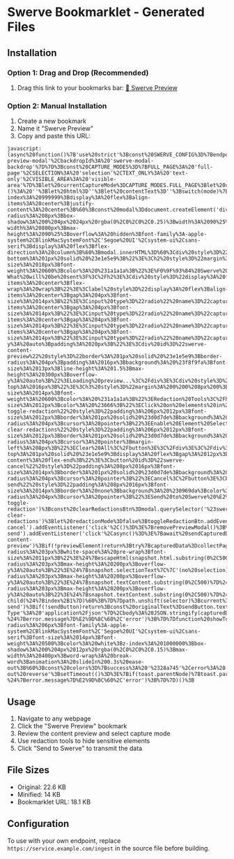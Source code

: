 # Swerve Bookmarklet - Generated Files

## Installation

### Option 1: Drag and Drop (Recommended)
1. Drag this link to your bookmarks bar: [📄 Swerve Preview](javascript:(async%20function()%7B'use%20strict'%3Bconst%20SWERVE_CONFIG%3D%7Bendpoint%3A%20'https%3A%2F%2Fservice.example.com%2Fingest'%2Cversion%3A%20'0.2.0'%2Cui%3A%7BmodalId%3A%20'swerve-preview-modal'%2CbackdropId%3A%20'swerve-modal-backdrop'%7D%7D%3Bconst%20CAPTURE_MODES%3D%7BFULL_PAGE%3A%20'full-page'%2CSELECTION%3A%20'selection'%2CTEXT_ONLY%3A%20'text-only'%2CVISIBLE_AREA%3A%20'visible-area'%7D%3Blet%20currentCaptureMode%3DCAPTURE_MODES.FULL_PAGE%3Blet%20capturedData%3Dnull%3Blet%20hiddenElements%3Dnew%20Set()%3Bfunction%20collectPageData(mode%3DCAPTURE_MODES.FULL_PAGE)%7Bconst%20d%3Ddocument%3Bconst%20s%3Dwindow.getSelection%26%26window.getSelection()%3Bconst%20selectionText%3Ds%20%3F%20String(s)%3A%20''%3Bconst%20selectionHtml%3Ds%26%26s.rangeCount%20%3F(()%3D%3E%7Bconst%20r%3Ds.getRangeAt(0)%3Bconst%20f%3Dr.cloneContents()%3Bconst%20e%3Dd.createElement('div')%3Be.appendChild(f)%3Breturn%20e.innerHTML%3B%7D)()%3A%20''%3Blet%20html%3D''%3Blet%20contentText%3D''%3Bswitch(mode)%7Bcase%20CAPTURE_MODES.FULL_PAGE%3A%20html%3Dd.documentElement.outerHTML%3BcontentText%3Dd.body%20%3F%20d.body.innerText%20%3A%20d.documentElement.innerText%3Bbreak%3Bcase%20CAPTURE_MODES.SELECTION%3A%20html%3DselectionHtml%3BcontentText%3DselectionText%3Bbreak%3Bcase%20CAPTURE_MODES.TEXT_ONLY%3A%20html%3D''%3BcontentText%3DextractTextContent()%3Bbreak%3Bcase%20CAPTURE_MODES.VISIBLE_AREA%3A%20html%3DgetVisibleAreaHTML()%3BcontentText%3DgetVisibleAreaText()%3Bbreak%3B%7Dreturn%7Bversion%3A%20'0'%2Cpage%3A%7Burl%3A%20location.href%2Ctitle%3A%20d.title%7C%7Cnull%2Creferrer%3A%20d.referrer%7C%7Cdocument.referrer%7C%7Cnull%2CuserAgent%3A%20navigator.userAgent%2Cviewport%3A%7Bwidth%3A%20window.innerWidth%2Cheight%3A%20window.innerHeight%7D%2Cscroll%3A%7Bx%3A%20window.scrollX%2Cy%3A%20window.scrollY%7D%7D%2Csnapshot%3A%7Bhtml%3A%20html%2CselectionText%3A%20selectionText%2CselectionHtml%3A%20selectionHtml%2CtextContent%3A%20contentText%2CcapturedAt%3A%20new%20Date().toISOString()%2CcaptureMode%3A%20mode%2ChiddenElements%3A%20Array.from(hiddenElements)%7D%2Ctransfer%3A%7Bencoding%3A%20'plain'%2Cchunk%3A%7Bindex%3A%200%2Ccount%3A%201%7D%7D%2Cclient%3A%7BbookmarkletVersion%3A%20SWERVE_CONFIG.version%2Clanguage%3A%20navigator.language%7D%7D%3B%7Dfunction%20extractTextContent()%7Bconst%20content%3Ddocument.body%20%3F%20document.body.innerText%20%3A%20document.documentElement.innerText%3Breturn%20content.replace(%2F%5Cs%2B%2Fg%2C'%20').trim()%3B%7Dfunction%20getVisibleAreaHTML()%7Bconst%20viewport%3D%7Btop%3A%20window.scrollY%2Cleft%3A%20window.scrollX%2Cbottom%3A%20window.scrollY%2Bwindow.innerHeight%2Cright%3A%20window.scrollX%2Bwindow.innerWidth%7D%3Bconst%20elements%3D%5B%5D%3Bconst%20walker%3Ddocument.createTreeWalker(document.body%7C%7Cdocument.documentElement%2CNodeFilter.SHOW_ELEMENT%2C%7BacceptNode%3A%20function(node)%7Bconst%20rect%3Dnode.getBoundingClientRect()%3Bconst%20absRect%3D%7Btop%3A%20rect.top%2Bwindow.scrollY%2Cleft%3A%20rect.left%2Bwindow.scrollX%2Cbottom%3A%20rect.bottom%2Bwindow.scrollY%2Cright%3A%20rect.right%2Bwindow.scrollX%7D%3Bif(absRect.bottom%3E%3Dviewport.top%26%26absRect.top%3C%3Dviewport.bottom%26%26absRect.right%3E%3Dviewport.left%26%26absRect.left%3C%3Dviewport.right)%7Breturn%20NodeFilter.FILTER_ACCEPT%3B%7Dreturn%20NodeFilter.FILTER_REJECT%3B%7D%7D)%3Blet%20node%3Bwhile(node%3Dwalker.nextNode())%7Belements.push(node)%3B%7Dconst%20container%3Ddocument.createElement('div')%3Belements.forEach(el%3D%3E%7Bconst%20clone%3Del.cloneNode(true)%3Bcontainer.appendChild(clone)%3B%7D)%3Breturn%20container.innerHTML%3B%7Dfunction%20getVisibleAreaText()%7Bconst%20visibleHTML%3DgetVisibleAreaHTML()%3Bconst%20temp%3Ddocument.createElement('div')%3Btemp.innerHTML%3DvisibleHTML%3Breturn%20temp.innerText%7C%7Ctemp.textContent%7C%7C''%3B%7Dfunction%20createPreviewModal()%7BremovePreviewModal()%3Bconst%20backdrop%3Ddocument.createElement('div')%3Bbackdrop.id%3DSWERVE_CONFIG.ui.backdropId%3Bbackdrop.style.cssText%3D%60%20position%3A%20fixed%3Btop%3A%200%3Bleft%3A%200%3Bwidth%3A%20100%25%3Bheight%3A%20100%25%3Bbackground%3A%20rgba(0%2C0%2C0%2C0.5)%3Bz-index%3A%20999999%3Bdisplay%3A%20flex%3Balign-items%3A%20center%3Bjustify-content%3A%20center%3B%60%3Bconst%20modal%3Ddocument.createElement('div')%3Bmodal.id%3DSWERVE_CONFIG.ui.modalId%3Bmodal.style.cssText%3D%60%20background%3A%20white%3Bborder-radius%3A%208px%3Bbox-shadow%3A%200%204px%2024px%20rgba(0%2C0%2C0%2C0.25)%3Bwidth%3A%2090%25%3Bmax-width%3A%20800px%3Bmax-height%3A%2090%25%3Boverflow%3A%20hidden%3Bfont-family%3A-apple-system%2CBlinkMacSystemFont%2C'Segoe%20UI'%2Csystem-ui%2Csans-serif%3Bdisplay%3A%20flex%3Bflex-direction%3A%20column%3B%60%3Bmodal.innerHTML%3D%60%3Cdiv%20style%3D%22padding%3A%2020px%3Bborder-bottom%3A%201px%20solid%20%23e1e5e9%3B%22%3E%3Ch2%20style%3D%22margin%3A%200%200%2016px%200%3Bfont-size%3A%2018px%3Bfont-weight%3A%20600%3Bcolor%3A%20%231a1a1a%3B%22%3E%F0%9F%93%84%20Swerve%20Preview-What%20will%20be%20sent%3F%3C%2Fh2%3E%3Cdiv%20style%3D%22display%3A%20flex%3Bgap%3A%2012px%3Balign-items%3A%20center%3Bflex-wrap%3A%20wrap%3B%22%3E%3Clabel%20style%3D%22display%3A%20flex%3Balign-items%3A%20center%3Bgap%3A%204px%3Bfont-size%3A%2014px%3B%22%3E%3Cinput%20type%3D%22radio%22%20name%3D%22captureMode%22%20value%3D%22%24%7BCAPTURE_MODES.FULL_PAGE%7D%22%20%24%7BcurrentCaptureMode%3D%3D%3DCAPTURE_MODES.FULL_PAGE%20%3F%20'checked'%20%3A%20''%7D%3EFull%20Page%3C%2Flabel%3E%3Clabel%20style%3D%22display%3A%20flex%3Balign-items%3A%20center%3Bgap%3A%204px%3Bfont-size%3A%2014px%3B%22%3E%3Cinput%20type%3D%22radio%22%20name%3D%22captureMode%22%20value%3D%22%24%7BCAPTURE_MODES.SELECTION%7D%22%20%24%7BcurrentCaptureMode%3D%3D%3DCAPTURE_MODES.SELECTION%20%3F%20'checked'%20%3A%20''%7D%3ESelection%20Only%3C%2Flabel%3E%3Clabel%20style%3D%22display%3A%20flex%3Balign-items%3A%20center%3Bgap%3A%204px%3Bfont-size%3A%2014px%3B%22%3E%3Cinput%20type%3D%22radio%22%20name%3D%22captureMode%22%20value%3D%22%24%7BCAPTURE_MODES.TEXT_ONLY%7D%22%20%24%7BcurrentCaptureMode%3D%3D%3DCAPTURE_MODES.TEXT_ONLY%20%3F%20'checked'%20%3A%20''%7D%3EText%20Only%3C%2Flabel%3E%3Clabel%20style%3D%22display%3A%20flex%3Balign-items%3A%20center%3Bgap%3A%204px%3Bfont-size%3A%2014px%3B%22%3E%3Cinput%20type%3D%22radio%22%20name%3D%22captureMode%22%20value%3D%22%24%7BCAPTURE_MODES.VISIBLE_AREA%7D%22%20%24%7BcurrentCaptureMode%3D%3D%3DCAPTURE_MODES.VISIBLE_AREA%20%3F%20'checked'%20%3A%20''%7D%3EVisible%20Area%3C%2Flabel%3E%3C%2Fdiv%3E%3C%2Fdiv%3E%3Cdiv%20style%3D%22flex%3A%201%3Boverflow-y%3A%20auto%3Bpadding%3A%2020px%3B%22%3E%3Cdiv%20id%3D%22swerve-content-preview%22%20style%3D%22border%3A%201px%20solid%20%23e1e5e9%3Bborder-radius%3A%204px%3Bpadding%3A%2016px%3Bbackground%3A%20%23f8f9fa%3Bfont-size%3A%2013px%3Bline-height%3A%201.5%3Bmax-height%3A%20300px%3Boverflow-y%3A%20auto%3B%22%3ELoading%20preview...%3C%2Fdiv%3E%3Cdiv%20style%3D%22margin-top%3A%2016px%3B%22%3E%3Ch3%20style%3D%22margin%3A%200%200%208px%200%3Bfont-size%3A%2014px%3Bfont-weight%3A%20600%3Bcolor%3A%20%231a1a1a%3B%22%3ERedaction%20Tools%3C%2Fh3%3E%3Cp%20style%3D%22margin%3A%200%200%2012px%200%3Bfont-size%3A%2012px%3Bcolor%3A%20%23666%3B%22%3EClick%20on%20elements%20in%20the%20page%20to%20hide%20them%20from%20capture(experimental)%3C%2Fp%3E%3Cbutton%20id%3D%22swerve-toggle-redaction%22%20style%3D%22padding%3A%206px%2012px%3Bfont-size%3A%2012px%3Bborder%3A%201px%20solid%20%23d0d7de%3Bbackground%3A%20white%3Bborder-radius%3A%204px%3Bcursor%3A%20pointer%3B%22%3EEnable%20Element%20Selection%3C%2Fbutton%3E%3Cbutton%20id%3D%22swerve-clear-redactions%22%20style%3D%22padding%3A%206px%2012px%3Bfont-size%3A%2012px%3Bborder%3A%201px%20solid%20%23d0d7de%3Bbackground%3A%20white%3Bborder-radius%3A%204px%3Bcursor%3A%20pointer%3Bmargin-left%3A%208px%3B%22%3EClear%20All%3C%2Fbutton%3E%3C%2Fdiv%3E%3C%2Fdiv%3E%3Cdiv%20style%3D%22padding%3A%2020px%3Bborder-top%3A%201px%20solid%20%23e1e5e9%3Bdisplay%3A%20flex%3Bgap%3A%2012px%3Bjustify-content%3A%20flex-end%3B%22%3E%3Cbutton%20id%3D%22swerve-cancel%22%20style%3D%22padding%3A%208px%2016px%3Bfont-size%3A%2014px%3Bborder%3A%201px%20solid%20%23d0d7de%3Bbackground%3A%20white%3Bborder-radius%3A%204px%3Bcursor%3A%20pointer%3B%22%3ECancel%3C%2Fbutton%3E%3Cbutton%20id%3D%22swerve-send%22%20style%3D%22padding%3A%208px%2016px%3Bfont-size%3A%2014px%3Bborder%3A%20none%3Bbackground%3A%20%230969da%3Bcolor%3A%20white%3Bborder-radius%3A%204px%3Bcursor%3A%20pointer%3B%22%3ESend%20to%20Swerve%20%E2%9C%A8%3C%2Fbutton%3E%3C%2Fdiv%3E%60%3Bbackdrop.appendChild(modal)%3Bdocument.body.appendChild(backdrop)%3BsetupModalEventListeners(modal%2Cbackdrop)%3BupdatePreview()%3Breturn%20modal%3B%7Dfunction%20setupModalEventListeners(modal%2Cbackdrop)%7Bconst%20radios%3Dmodal.querySelectorAll('input%5Bname%3D%22captureMode%22%5D')%3Bradios.forEach(radio%3D%3E%7Bradio.addEventListener('change'%2C(e)%3D%3E%7BcurrentCaptureMode%3De.target.value%3BupdatePreview()%3B%7D)%3B%7D)%3Bconst%20toggleRedactionBtn%3Dmodal.querySelector('%23swerve-toggle-redaction')%3Bconst%20clearRedactionsBtn%3Dmodal.querySelector('%23swerve-clear-redactions')%3Blet%20redactionMode%3Dfalse%3BtoggleRedactionBtn.addEventListener('click'%2C()%3D%3E%7BredactionMode%3D!redactionMode%3BtoggleRedactionBtn.textContent%3DredactionMode%20%3F%20'Disable%20Element%20Selection'%20%3A%20'Enable%20Element%20Selection'%3BtoggleRedactionBtn.style.background%3DredactionMode%20%3F%20'%23fff3cd'%20%3A%20'white'%3Bif(redactionMode)%7BenableRedactionMode()%3B%7Delse%7BdisableRedactionMode()%3B%7D%7D)%3BclearRedactionsBtn.addEventListener('click'%2C()%3D%3E%7BhiddenElements.clear()%3BupdateRedactionStyles()%3BupdatePreview()%3B%7D)%3Bmodal.querySelector('%23swerve-cancel').addEventListener('click'%2C()%3D%3E%7BremovePreviewModal()%3B%7D)%3Bmodal.querySelector('%23swerve-send').addEventListener('click'%2Casync()%3D%3E%7Bawait%20sendCapturedData()%3B%7D)%3Bbackdrop.addEventListener('click'%2C(e)%3D%3E%7Bif(e.target%3D%3D%3Dbackdrop)%7BremovePreviewModal()%3B%7D%7D)%3Bdocument.addEventListener('keydown'%2Cfunction%20escapeHandler(e)%7Bif(e.key%3D%3D%3D'Escape')%7BremovePreviewModal()%3Bdocument.removeEventListener('keydown'%2CescapeHandler)%3B%7D%7D)%3B%7Dfunction%20updatePreview()%7Bconst%20previewElement%3Ddocument.getElementById('swerve-content-preview')%3Bif(!previewElement)return%3Btry%7BcapturedData%3DcollectPageData(currentCaptureMode)%3Blet%20previewContent%3D''%3Bconst%20snapshot%3DcapturedData.snapshot%3Bswitch(currentCaptureMode)%7Bcase%20CAPTURE_MODES.FULL_PAGE%3A%20previewContent%3D%60%3Cstrong%3EPage%20Title%3A%3C%2Fstrong%3E%24%7BcapturedData.page.title%7C%7C'(no%20title)'%7D%3Cbr%3E%3Cstrong%3EURL%3A%3C%2Fstrong%3E%24%7BcapturedData.page.url%7D%3Cbr%3E%3Cstrong%3EContent%20Size%3A%3C%2Fstrong%3E%24%7B(snapshot.html.length%2F1024).toFixed(1)%7DKB%3Cbr%3E%3Cstrong%3EText%20Length%3A%3C%2Fstrong%3E%24%7Bsnapshot.textContent.length%7Dcharacters%3Cbr%3E%3Cbr%3E%3Cstrong%3EHTML%20Preview(first%20500%20chars)%3A%3C%2Fstrong%3E%3Cbr%3E%3Ccode%20style%3D%22display%3A%20block%3Bbackground%3A%20white%3Bpadding%3A%208px%3Bborder-radius%3A%203px%3Bwhite-space%3A%20pre-wrap%3Bfont-size%3A%2011px%3B%22%3E%24%7BescapeHtml(snapshot.html.substring(0%2C500))%7D%24%7Bsnapshot.html.length%3E500%20%3F%20'...'%20%3A%20''%7D%3C%2Fcode%3E%60%3Bbreak%3Bcase%20CAPTURE_MODES.SELECTION%3A%20previewContent%3D%60%3Cstrong%3ESelected%20Text%3A%3C%2Fstrong%3E%24%7Bsnapshot.selectionText.length%7Dcharacters%3Cbr%3E%3Cstrong%3ESelected%20HTML%3A%3C%2Fstrong%3E%24%7B(snapshot.selectionHtml.length%2F1024).toFixed(1)%7DKB%3Cbr%3E%3Cbr%3E%3Cstrong%3EText%20Preview%3A%3C%2Fstrong%3E%3Cbr%3E%3Cdiv%20style%3D%22background%3A%20white%3Bpadding%3A%208px%3Bborder-radius%3A%203px%3Bmax-height%3A%20200px%3Boverflow-y%3A%20auto%3B%22%3E%24%7Bsnapshot.selectionText%7C%7C'(no%20selection)'%7D%3C%2Fdiv%3E%60%3Bbreak%3Bcase%20CAPTURE_MODES.TEXT_ONLY%3A%20previewContent%3D%60%3Cstrong%3EExtracted%20Text%3A%3C%2Fstrong%3E%24%7Bsnapshot.textContent.length%7Dcharacters%3Cbr%3E%3Cbr%3E%3Cstrong%3EText%20Preview(first%20500%20chars)%3A%3C%2Fstrong%3E%3Cbr%3E%3Cdiv%20style%3D%22background%3A%20white%3Bpadding%3A%208px%3Bborder-radius%3A%203px%3Bmax-height%3A%20200px%3Boverflow-y%3A%20auto%3B%22%3E%24%7Bsnapshot.textContent.substring(0%2C500)%7D%24%7Bsnapshot.textContent.length%3E500%20%3F%20'...'%20%3A%20''%7D%3C%2Fdiv%3E%60%3Bbreak%3Bcase%20CAPTURE_MODES.VISIBLE_AREA%3A%20previewContent%3D%60%3Cstrong%3EVisible%20Area%20Content%3A%3C%2Fstrong%3E%24%7B(snapshot.html.length%2F1024).toFixed(1)%7DKB%3Cbr%3E%3Cstrong%3EText%20Length%3A%3C%2Fstrong%3E%24%7Bsnapshot.textContent.length%7Dcharacters%3Cbr%3E%3Cbr%3E%3Cstrong%3EContent%20Preview(first%20500%20chars)%3A%3C%2Fstrong%3E%3Cbr%3E%3Cdiv%20style%3D%22background%3A%20white%3Bpadding%3A%208px%3Bborder-radius%3A%203px%3Bmax-height%3A%20200px%3Boverflow-y%3A%20auto%3B%22%3E%24%7Bsnapshot.textContent.substring(0%2C500)%7D%24%7Bsnapshot.textContent.length%3E500%20%3F%20'...'%20%3A%20''%7D%3C%2Fdiv%3E%60%3Bbreak%3B%7Dif(hiddenElements.size%3E0)%7BpreviewContent%2B%3D%60%3Cbr%3E%3Cstrong%3EHidden%20Elements%3A%3C%2Fstrong%3E%24%7BhiddenElements.size%7Delements%20will%20be%20excluded%60%3B%7DpreviewElement.innerHTML%3DpreviewContent%3B%7Dcatch(error)%7BpreviewElement.innerHTML%3D%60%3Cspan%20style%3D%22color%3A%20red%3B%22%3EError%20generating%20preview%3A%20%24%7Berror.message%7D%3C%2Fspan%3E%60%3B%7D%7Dfunction%20removePreviewModal()%7Bconst%20backdrop%3Ddocument.getElementById(SWERVE_CONFIG.ui.backdropId)%3Bif(backdrop)%7Bbackdrop.remove()%3B%7DdisableRedactionMode()%3BhiddenElements.clear()%3BupdateRedactionStyles()%3B%7Dlet%20redactionClickHandler%3Dnull%3Bfunction%20enableRedactionMode()%7BdisableRedactionMode()%3BredactionClickHandler%3Dfunction(e)%7Be.preventDefault()%3Be.stopPropagation()%3Bconst%20element%3De.target%3Bconst%20selector%3DgenerateSelector(element)%3Bif(hiddenElements.has(selector))%7BhiddenElements.delete(selector)%3Belement.style.outline%3D''%3Belement.style.opacity%3D''%3B%7Delse%7BhiddenElements.add(selector)%3Belement.style.outline%3D'2px%20solid%20red'%3Belement.style.opacity%3D'0.5'%3B%7DupdatePreview()%3B%7D%3Bdocument.addEventListener('click'%2CredactionClickHandler%2Ctrue)%3Bdocument.body.style.cursor%3D'crosshair'%3B%7Dfunction%20disableRedactionMode()%7Bif(redactionClickHandler)%7Bdocument.removeEventListener('click'%2CredactionClickHandler%2Ctrue)%3BredactionClickHandler%3Dnull%3B%7Ddocument.body.style.cursor%3D''%3B%7Dfunction%20generateSelector(element)%7Bif(element.id)%7Breturn%20'%23'%2Belement.id%3B%7Dif(element.className)%7Bconst%20classes%3Delement.className.trim().split(%2F%5Cs%2B%2F)%3Bif(classes.length%3E0%26%26classes%5B0%5D)%7Breturn%20element.tagName.toLowerCase()%2B'.'%2Bclasses%5B0%5D%3B%7D%7Dlet%20path%3D%5B%5D%3Blet%20current%3Delement%3Bwhile(current%26%26current!%3D%3Ddocument.body)%7Blet%20selector%3Dcurrent.tagName.toLowerCase()%3Bif(current.parentNode)%7Bconst%20siblings%3DArray.from(current.parentNode.children)%3Bconst%20index%3Dsiblings.indexOf(current)%3Bif(siblings.length%3E1)%7Bselector%2B%3D%60%3Anth-child(%24%7Bindex%2B1%7D)%60%3B%7D%7Dpath.unshift(selector)%3Bcurrent%3Dcurrent.parentNode%3B%7Dreturn%20path.join('%3E')%3B%7Dfunction%20updateRedactionStyles()%7Bdocument.querySelectorAll('%5Bstyle*%3D%22outline%3A%202px%20solid%20red%22%5D').forEach(el%3D%3E%7Bel.style.outline%3D''%3Bel.style.opacity%3D''%3B%7D)%3BhiddenElements.forEach(selector%3D%3E%7Btry%7Bconst%20element%3Ddocument.querySelector(selector)%3Bif(element)%7Belement.style.outline%3D'2px%20solid%20red'%3Belement.style.opacity%3D'0.5'%3B%7D%7Dcatch(e)%7BhiddenElements.delete(selector)%3B%7D%7D)%3B%7Dasync%20function%20sendCapturedData()%7Bconst%20sendButton%3Ddocument.getElementById('swerve-send')%3Bif(!sendButton)return%3Bconst%20originalText%3DsendButton.textContent%3BsendButton.textContent%3D'Sending...'%3BsendButton.disabled%3Dtrue%3Btry%7Bconst%20response%3Dawait%20fetch(SWERVE_CONFIG.endpoint%2C%7Bmethod%3A%20'POST'%2Cmode%3A%20'cors'%2Ckeepalive%3A%20true%2Cheaders%3A%7B'Content-Type'%3A%20'application%2Fjson'%7D%2Cbody%3A%20JSON.stringify(capturedData)%7D)%3Bif(!response.ok)%7Bthrow%20new%20Error(%60Upload%20failed%3A%20%24%7Bresponse.status%7D%24%7Bresponse.statusText%7D%60)%3B%7Dconst%20result%3Dawait%20response.json()%3BremovePreviewModal()%3BshowToast('Swerve%3A%20Content%20sent%20successfully%20%E2%9C%85'%2C'success')%3Bif(result.trackUrl)%7BsetTimeout(()%3D%3E%7BshowToast(%60Track%20your%20submission%3A%20%24%7Bresult.trackUrl%7D%60%2C'info'%2C5000)%3B%7D%2C1000)%3B%7D%7Dcatch(error)%7Bconsole.error('Swerve%20upload%20error%3A'%2Cerror)%3BsendButton.textContent%3DoriginalText%3BsendButton.disabled%3Dfalse%3BshowToast(%60Swerve%3A%20Failed%20to%20send-%24%7Berror.message%7D%E2%9D%8C%60%2C'error')%3B%7D%7Dfunction%20showToast(message%2Ctype%3D'info'%2Cduration%3D3000)%7Bconst%20toast%3Ddocument.createElement('div')%3Btoast.style.cssText%3D%60%20position%3A%20fixed%3Btop%3A%2020px%3Bright%3A%2020px%3Bpadding%3A%2012px%2016px%3Bborder-radius%3A%206px%3Bfont-family%3A-apple-system%2CBlinkMacSystemFont%2C'Segoe%20UI'%2Csystem-ui%2Csans-serif%3Bfont-size%3A%2014px%3Bfont-weight%3A%20500%3Bcolor%3A%20white%3Bz-index%3A%201000000%3Bbox-shadow%3A%200%204px%2012px%20rgba(0%2C0%2C0%2C0.15)%3Bmax-width%3A%20400px%3Bword-wrap%3A%20break-word%3Banimation%3A%20slideIn%200.3s%20ease-out%3B%60%3Bconst%20colors%3D%7Bsuccess%3A%20'%2328a745'%2Cerror%3A%20'%23dc3545'%2Cinfo%3A%20'%230969da'%7D%3Btoast.style.background%3Dcolors%5Btype%5D%7C%7Ccolors.info%3Btoast.textContent%3Dmessage%3Bconst%20style%3Ddocument.createElement('style')%3Bstyle.textContent%3D%60%20%40keyframes%20slideIn%7Bfrom%7Btransform%3A%20translateX(100%25)%3Bopacity%3A%200%3B%7Dto%7Btransform%3A%20translateX(0)%3Bopacity%3A%201%3B%7D%7D%60%3Bdocument.head.appendChild(style)%3Bdocument.body.appendChild(toast)%3BsetTimeout(()%3D%3E%7Btoast.style.animation%3D'slideIn%200.3s%20ease-out%20reverse'%3BsetTimeout(()%3D%3E%7Bif(toast.parentNode)%7Btoast.parentNode.removeChild(toast)%3B%7Dif(style.parentNode)%7Bstyle.parentNode.removeChild(style)%3B%7D%7D%2C300)%3B%7D%2Cduration)%3B%7Dfunction%20escapeHtml(text)%7Bconst%20div%3Ddocument.createElement('div')%3Bdiv.textContent%3Dtext%3Breturn%20div.innerHTML%3B%7Dtry%7Bif(document.getElementById(SWERVE_CONFIG.ui.modalId))%7BshowToast('Swerve%20preview%20is%20already%20open!'%2C'info')%3Breturn%3B%7DcreatePreviewModal()%3B%7Dcatch(error)%7Bconsole.error('Swerve%20error%3A'%2Cerror)%3BshowToast(%60Swerve%3A%20Error-%24%7Berror.message%7D%E2%9D%8C%60%2C'error')%3B%7D%7D)()%3B)

### Option 2: Manual Installation
1. Create a new bookmark
2. Name it "Swerve Preview" 
3. Copy and paste this URL:
```
javascript:(async%20function()%7B'use%20strict'%3Bconst%20SWERVE_CONFIG%3D%7Bendpoint%3A%20'https%3A%2F%2Fservice.example.com%2Fingest'%2Cversion%3A%20'0.2.0'%2Cui%3A%7BmodalId%3A%20'swerve-preview-modal'%2CbackdropId%3A%20'swerve-modal-backdrop'%7D%7D%3Bconst%20CAPTURE_MODES%3D%7BFULL_PAGE%3A%20'full-page'%2CSELECTION%3A%20'selection'%2CTEXT_ONLY%3A%20'text-only'%2CVISIBLE_AREA%3A%20'visible-area'%7D%3Blet%20currentCaptureMode%3DCAPTURE_MODES.FULL_PAGE%3Blet%20capturedData%3Dnull%3Blet%20hiddenElements%3Dnew%20Set()%3Bfunction%20collectPageData(mode%3DCAPTURE_MODES.FULL_PAGE)%7Bconst%20d%3Ddocument%3Bconst%20s%3Dwindow.getSelection%26%26window.getSelection()%3Bconst%20selectionText%3Ds%20%3F%20String(s)%3A%20''%3Bconst%20selectionHtml%3Ds%26%26s.rangeCount%20%3F(()%3D%3E%7Bconst%20r%3Ds.getRangeAt(0)%3Bconst%20f%3Dr.cloneContents()%3Bconst%20e%3Dd.createElement('div')%3Be.appendChild(f)%3Breturn%20e.innerHTML%3B%7D)()%3A%20''%3Blet%20html%3D''%3Blet%20contentText%3D''%3Bswitch(mode)%7Bcase%20CAPTURE_MODES.FULL_PAGE%3A%20html%3Dd.documentElement.outerHTML%3BcontentText%3Dd.body%20%3F%20d.body.innerText%20%3A%20d.documentElement.innerText%3Bbreak%3Bcase%20CAPTURE_MODES.SELECTION%3A%20html%3DselectionHtml%3BcontentText%3DselectionText%3Bbreak%3Bcase%20CAPTURE_MODES.TEXT_ONLY%3A%20html%3D''%3BcontentText%3DextractTextContent()%3Bbreak%3Bcase%20CAPTURE_MODES.VISIBLE_AREA%3A%20html%3DgetVisibleAreaHTML()%3BcontentText%3DgetVisibleAreaText()%3Bbreak%3B%7Dreturn%7Bversion%3A%20'0'%2Cpage%3A%7Burl%3A%20location.href%2Ctitle%3A%20d.title%7C%7Cnull%2Creferrer%3A%20d.referrer%7C%7Cdocument.referrer%7C%7Cnull%2CuserAgent%3A%20navigator.userAgent%2Cviewport%3A%7Bwidth%3A%20window.innerWidth%2Cheight%3A%20window.innerHeight%7D%2Cscroll%3A%7Bx%3A%20window.scrollX%2Cy%3A%20window.scrollY%7D%7D%2Csnapshot%3A%7Bhtml%3A%20html%2CselectionText%3A%20selectionText%2CselectionHtml%3A%20selectionHtml%2CtextContent%3A%20contentText%2CcapturedAt%3A%20new%20Date().toISOString()%2CcaptureMode%3A%20mode%2ChiddenElements%3A%20Array.from(hiddenElements)%7D%2Ctransfer%3A%7Bencoding%3A%20'plain'%2Cchunk%3A%7Bindex%3A%200%2Ccount%3A%201%7D%7D%2Cclient%3A%7BbookmarkletVersion%3A%20SWERVE_CONFIG.version%2Clanguage%3A%20navigator.language%7D%7D%3B%7Dfunction%20extractTextContent()%7Bconst%20content%3Ddocument.body%20%3F%20document.body.innerText%20%3A%20document.documentElement.innerText%3Breturn%20content.replace(%2F%5Cs%2B%2Fg%2C'%20').trim()%3B%7Dfunction%20getVisibleAreaHTML()%7Bconst%20viewport%3D%7Btop%3A%20window.scrollY%2Cleft%3A%20window.scrollX%2Cbottom%3A%20window.scrollY%2Bwindow.innerHeight%2Cright%3A%20window.scrollX%2Bwindow.innerWidth%7D%3Bconst%20elements%3D%5B%5D%3Bconst%20walker%3Ddocument.createTreeWalker(document.body%7C%7Cdocument.documentElement%2CNodeFilter.SHOW_ELEMENT%2C%7BacceptNode%3A%20function(node)%7Bconst%20rect%3Dnode.getBoundingClientRect()%3Bconst%20absRect%3D%7Btop%3A%20rect.top%2Bwindow.scrollY%2Cleft%3A%20rect.left%2Bwindow.scrollX%2Cbottom%3A%20rect.bottom%2Bwindow.scrollY%2Cright%3A%20rect.right%2Bwindow.scrollX%7D%3Bif(absRect.bottom%3E%3Dviewport.top%26%26absRect.top%3C%3Dviewport.bottom%26%26absRect.right%3E%3Dviewport.left%26%26absRect.left%3C%3Dviewport.right)%7Breturn%20NodeFilter.FILTER_ACCEPT%3B%7Dreturn%20NodeFilter.FILTER_REJECT%3B%7D%7D)%3Blet%20node%3Bwhile(node%3Dwalker.nextNode())%7Belements.push(node)%3B%7Dconst%20container%3Ddocument.createElement('div')%3Belements.forEach(el%3D%3E%7Bconst%20clone%3Del.cloneNode(true)%3Bcontainer.appendChild(clone)%3B%7D)%3Breturn%20container.innerHTML%3B%7Dfunction%20getVisibleAreaText()%7Bconst%20visibleHTML%3DgetVisibleAreaHTML()%3Bconst%20temp%3Ddocument.createElement('div')%3Btemp.innerHTML%3DvisibleHTML%3Breturn%20temp.innerText%7C%7Ctemp.textContent%7C%7C''%3B%7Dfunction%20createPreviewModal()%7BremovePreviewModal()%3Bconst%20backdrop%3Ddocument.createElement('div')%3Bbackdrop.id%3DSWERVE_CONFIG.ui.backdropId%3Bbackdrop.style.cssText%3D%60%20position%3A%20fixed%3Btop%3A%200%3Bleft%3A%200%3Bwidth%3A%20100%25%3Bheight%3A%20100%25%3Bbackground%3A%20rgba(0%2C0%2C0%2C0.5)%3Bz-index%3A%20999999%3Bdisplay%3A%20flex%3Balign-items%3A%20center%3Bjustify-content%3A%20center%3B%60%3Bconst%20modal%3Ddocument.createElement('div')%3Bmodal.id%3DSWERVE_CONFIG.ui.modalId%3Bmodal.style.cssText%3D%60%20background%3A%20white%3Bborder-radius%3A%208px%3Bbox-shadow%3A%200%204px%2024px%20rgba(0%2C0%2C0%2C0.25)%3Bwidth%3A%2090%25%3Bmax-width%3A%20800px%3Bmax-height%3A%2090%25%3Boverflow%3A%20hidden%3Bfont-family%3A-apple-system%2CBlinkMacSystemFont%2C'Segoe%20UI'%2Csystem-ui%2Csans-serif%3Bdisplay%3A%20flex%3Bflex-direction%3A%20column%3B%60%3Bmodal.innerHTML%3D%60%3Cdiv%20style%3D%22padding%3A%2020px%3Bborder-bottom%3A%201px%20solid%20%23e1e5e9%3B%22%3E%3Ch2%20style%3D%22margin%3A%200%200%2016px%200%3Bfont-size%3A%2018px%3Bfont-weight%3A%20600%3Bcolor%3A%20%231a1a1a%3B%22%3E%F0%9F%93%84%20Swerve%20Preview-What%20will%20be%20sent%3F%3C%2Fh2%3E%3Cdiv%20style%3D%22display%3A%20flex%3Bgap%3A%2012px%3Balign-items%3A%20center%3Bflex-wrap%3A%20wrap%3B%22%3E%3Clabel%20style%3D%22display%3A%20flex%3Balign-items%3A%20center%3Bgap%3A%204px%3Bfont-size%3A%2014px%3B%22%3E%3Cinput%20type%3D%22radio%22%20name%3D%22captureMode%22%20value%3D%22%24%7BCAPTURE_MODES.FULL_PAGE%7D%22%20%24%7BcurrentCaptureMode%3D%3D%3DCAPTURE_MODES.FULL_PAGE%20%3F%20'checked'%20%3A%20''%7D%3EFull%20Page%3C%2Flabel%3E%3Clabel%20style%3D%22display%3A%20flex%3Balign-items%3A%20center%3Bgap%3A%204px%3Bfont-size%3A%2014px%3B%22%3E%3Cinput%20type%3D%22radio%22%20name%3D%22captureMode%22%20value%3D%22%24%7BCAPTURE_MODES.SELECTION%7D%22%20%24%7BcurrentCaptureMode%3D%3D%3DCAPTURE_MODES.SELECTION%20%3F%20'checked'%20%3A%20''%7D%3ESelection%20Only%3C%2Flabel%3E%3Clabel%20style%3D%22display%3A%20flex%3Balign-items%3A%20center%3Bgap%3A%204px%3Bfont-size%3A%2014px%3B%22%3E%3Cinput%20type%3D%22radio%22%20name%3D%22captureMode%22%20value%3D%22%24%7BCAPTURE_MODES.TEXT_ONLY%7D%22%20%24%7BcurrentCaptureMode%3D%3D%3DCAPTURE_MODES.TEXT_ONLY%20%3F%20'checked'%20%3A%20''%7D%3EText%20Only%3C%2Flabel%3E%3Clabel%20style%3D%22display%3A%20flex%3Balign-items%3A%20center%3Bgap%3A%204px%3Bfont-size%3A%2014px%3B%22%3E%3Cinput%20type%3D%22radio%22%20name%3D%22captureMode%22%20value%3D%22%24%7BCAPTURE_MODES.VISIBLE_AREA%7D%22%20%24%7BcurrentCaptureMode%3D%3D%3DCAPTURE_MODES.VISIBLE_AREA%20%3F%20'checked'%20%3A%20''%7D%3EVisible%20Area%3C%2Flabel%3E%3C%2Fdiv%3E%3C%2Fdiv%3E%3Cdiv%20style%3D%22flex%3A%201%3Boverflow-y%3A%20auto%3Bpadding%3A%2020px%3B%22%3E%3Cdiv%20id%3D%22swerve-content-preview%22%20style%3D%22border%3A%201px%20solid%20%23e1e5e9%3Bborder-radius%3A%204px%3Bpadding%3A%2016px%3Bbackground%3A%20%23f8f9fa%3Bfont-size%3A%2013px%3Bline-height%3A%201.5%3Bmax-height%3A%20300px%3Boverflow-y%3A%20auto%3B%22%3ELoading%20preview...%3C%2Fdiv%3E%3Cdiv%20style%3D%22margin-top%3A%2016px%3B%22%3E%3Ch3%20style%3D%22margin%3A%200%200%208px%200%3Bfont-size%3A%2014px%3Bfont-weight%3A%20600%3Bcolor%3A%20%231a1a1a%3B%22%3ERedaction%20Tools%3C%2Fh3%3E%3Cp%20style%3D%22margin%3A%200%200%2012px%200%3Bfont-size%3A%2012px%3Bcolor%3A%20%23666%3B%22%3EClick%20on%20elements%20in%20the%20page%20to%20hide%20them%20from%20capture(experimental)%3C%2Fp%3E%3Cbutton%20id%3D%22swerve-toggle-redaction%22%20style%3D%22padding%3A%206px%2012px%3Bfont-size%3A%2012px%3Bborder%3A%201px%20solid%20%23d0d7de%3Bbackground%3A%20white%3Bborder-radius%3A%204px%3Bcursor%3A%20pointer%3B%22%3EEnable%20Element%20Selection%3C%2Fbutton%3E%3Cbutton%20id%3D%22swerve-clear-redactions%22%20style%3D%22padding%3A%206px%2012px%3Bfont-size%3A%2012px%3Bborder%3A%201px%20solid%20%23d0d7de%3Bbackground%3A%20white%3Bborder-radius%3A%204px%3Bcursor%3A%20pointer%3Bmargin-left%3A%208px%3B%22%3EClear%20All%3C%2Fbutton%3E%3C%2Fdiv%3E%3C%2Fdiv%3E%3Cdiv%20style%3D%22padding%3A%2020px%3Bborder-top%3A%201px%20solid%20%23e1e5e9%3Bdisplay%3A%20flex%3Bgap%3A%2012px%3Bjustify-content%3A%20flex-end%3B%22%3E%3Cbutton%20id%3D%22swerve-cancel%22%20style%3D%22padding%3A%208px%2016px%3Bfont-size%3A%2014px%3Bborder%3A%201px%20solid%20%23d0d7de%3Bbackground%3A%20white%3Bborder-radius%3A%204px%3Bcursor%3A%20pointer%3B%22%3ECancel%3C%2Fbutton%3E%3Cbutton%20id%3D%22swerve-send%22%20style%3D%22padding%3A%208px%2016px%3Bfont-size%3A%2014px%3Bborder%3A%20none%3Bbackground%3A%20%230969da%3Bcolor%3A%20white%3Bborder-radius%3A%204px%3Bcursor%3A%20pointer%3B%22%3ESend%20to%20Swerve%20%E2%9C%A8%3C%2Fbutton%3E%3C%2Fdiv%3E%60%3Bbackdrop.appendChild(modal)%3Bdocument.body.appendChild(backdrop)%3BsetupModalEventListeners(modal%2Cbackdrop)%3BupdatePreview()%3Breturn%20modal%3B%7Dfunction%20setupModalEventListeners(modal%2Cbackdrop)%7Bconst%20radios%3Dmodal.querySelectorAll('input%5Bname%3D%22captureMode%22%5D')%3Bradios.forEach(radio%3D%3E%7Bradio.addEventListener('change'%2C(e)%3D%3E%7BcurrentCaptureMode%3De.target.value%3BupdatePreview()%3B%7D)%3B%7D)%3Bconst%20toggleRedactionBtn%3Dmodal.querySelector('%23swerve-toggle-redaction')%3Bconst%20clearRedactionsBtn%3Dmodal.querySelector('%23swerve-clear-redactions')%3Blet%20redactionMode%3Dfalse%3BtoggleRedactionBtn.addEventListener('click'%2C()%3D%3E%7BredactionMode%3D!redactionMode%3BtoggleRedactionBtn.textContent%3DredactionMode%20%3F%20'Disable%20Element%20Selection'%20%3A%20'Enable%20Element%20Selection'%3BtoggleRedactionBtn.style.background%3DredactionMode%20%3F%20'%23fff3cd'%20%3A%20'white'%3Bif(redactionMode)%7BenableRedactionMode()%3B%7Delse%7BdisableRedactionMode()%3B%7D%7D)%3BclearRedactionsBtn.addEventListener('click'%2C()%3D%3E%7BhiddenElements.clear()%3BupdateRedactionStyles()%3BupdatePreview()%3B%7D)%3Bmodal.querySelector('%23swerve-cancel').addEventListener('click'%2C()%3D%3E%7BremovePreviewModal()%3B%7D)%3Bmodal.querySelector('%23swerve-send').addEventListener('click'%2Casync()%3D%3E%7Bawait%20sendCapturedData()%3B%7D)%3Bbackdrop.addEventListener('click'%2C(e)%3D%3E%7Bif(e.target%3D%3D%3Dbackdrop)%7BremovePreviewModal()%3B%7D%7D)%3Bdocument.addEventListener('keydown'%2Cfunction%20escapeHandler(e)%7Bif(e.key%3D%3D%3D'Escape')%7BremovePreviewModal()%3Bdocument.removeEventListener('keydown'%2CescapeHandler)%3B%7D%7D)%3B%7Dfunction%20updatePreview()%7Bconst%20previewElement%3Ddocument.getElementById('swerve-content-preview')%3Bif(!previewElement)return%3Btry%7BcapturedData%3DcollectPageData(currentCaptureMode)%3Blet%20previewContent%3D''%3Bconst%20snapshot%3DcapturedData.snapshot%3Bswitch(currentCaptureMode)%7Bcase%20CAPTURE_MODES.FULL_PAGE%3A%20previewContent%3D%60%3Cstrong%3EPage%20Title%3A%3C%2Fstrong%3E%24%7BcapturedData.page.title%7C%7C'(no%20title)'%7D%3Cbr%3E%3Cstrong%3EURL%3A%3C%2Fstrong%3E%24%7BcapturedData.page.url%7D%3Cbr%3E%3Cstrong%3EContent%20Size%3A%3C%2Fstrong%3E%24%7B(snapshot.html.length%2F1024).toFixed(1)%7DKB%3Cbr%3E%3Cstrong%3EText%20Length%3A%3C%2Fstrong%3E%24%7Bsnapshot.textContent.length%7Dcharacters%3Cbr%3E%3Cbr%3E%3Cstrong%3EHTML%20Preview(first%20500%20chars)%3A%3C%2Fstrong%3E%3Cbr%3E%3Ccode%20style%3D%22display%3A%20block%3Bbackground%3A%20white%3Bpadding%3A%208px%3Bborder-radius%3A%203px%3Bwhite-space%3A%20pre-wrap%3Bfont-size%3A%2011px%3B%22%3E%24%7BescapeHtml(snapshot.html.substring(0%2C500))%7D%24%7Bsnapshot.html.length%3E500%20%3F%20'...'%20%3A%20''%7D%3C%2Fcode%3E%60%3Bbreak%3Bcase%20CAPTURE_MODES.SELECTION%3A%20previewContent%3D%60%3Cstrong%3ESelected%20Text%3A%3C%2Fstrong%3E%24%7Bsnapshot.selectionText.length%7Dcharacters%3Cbr%3E%3Cstrong%3ESelected%20HTML%3A%3C%2Fstrong%3E%24%7B(snapshot.selectionHtml.length%2F1024).toFixed(1)%7DKB%3Cbr%3E%3Cbr%3E%3Cstrong%3EText%20Preview%3A%3C%2Fstrong%3E%3Cbr%3E%3Cdiv%20style%3D%22background%3A%20white%3Bpadding%3A%208px%3Bborder-radius%3A%203px%3Bmax-height%3A%20200px%3Boverflow-y%3A%20auto%3B%22%3E%24%7Bsnapshot.selectionText%7C%7C'(no%20selection)'%7D%3C%2Fdiv%3E%60%3Bbreak%3Bcase%20CAPTURE_MODES.TEXT_ONLY%3A%20previewContent%3D%60%3Cstrong%3EExtracted%20Text%3A%3C%2Fstrong%3E%24%7Bsnapshot.textContent.length%7Dcharacters%3Cbr%3E%3Cbr%3E%3Cstrong%3EText%20Preview(first%20500%20chars)%3A%3C%2Fstrong%3E%3Cbr%3E%3Cdiv%20style%3D%22background%3A%20white%3Bpadding%3A%208px%3Bborder-radius%3A%203px%3Bmax-height%3A%20200px%3Boverflow-y%3A%20auto%3B%22%3E%24%7Bsnapshot.textContent.substring(0%2C500)%7D%24%7Bsnapshot.textContent.length%3E500%20%3F%20'...'%20%3A%20''%7D%3C%2Fdiv%3E%60%3Bbreak%3Bcase%20CAPTURE_MODES.VISIBLE_AREA%3A%20previewContent%3D%60%3Cstrong%3EVisible%20Area%20Content%3A%3C%2Fstrong%3E%24%7B(snapshot.html.length%2F1024).toFixed(1)%7DKB%3Cbr%3E%3Cstrong%3EText%20Length%3A%3C%2Fstrong%3E%24%7Bsnapshot.textContent.length%7Dcharacters%3Cbr%3E%3Cbr%3E%3Cstrong%3EContent%20Preview(first%20500%20chars)%3A%3C%2Fstrong%3E%3Cbr%3E%3Cdiv%20style%3D%22background%3A%20white%3Bpadding%3A%208px%3Bborder-radius%3A%203px%3Bmax-height%3A%20200px%3Boverflow-y%3A%20auto%3B%22%3E%24%7Bsnapshot.textContent.substring(0%2C500)%7D%24%7Bsnapshot.textContent.length%3E500%20%3F%20'...'%20%3A%20''%7D%3C%2Fdiv%3E%60%3Bbreak%3B%7Dif(hiddenElements.size%3E0)%7BpreviewContent%2B%3D%60%3Cbr%3E%3Cstrong%3EHidden%20Elements%3A%3C%2Fstrong%3E%24%7BhiddenElements.size%7Delements%20will%20be%20excluded%60%3B%7DpreviewElement.innerHTML%3DpreviewContent%3B%7Dcatch(error)%7BpreviewElement.innerHTML%3D%60%3Cspan%20style%3D%22color%3A%20red%3B%22%3EError%20generating%20preview%3A%20%24%7Berror.message%7D%3C%2Fspan%3E%60%3B%7D%7Dfunction%20removePreviewModal()%7Bconst%20backdrop%3Ddocument.getElementById(SWERVE_CONFIG.ui.backdropId)%3Bif(backdrop)%7Bbackdrop.remove()%3B%7DdisableRedactionMode()%3BhiddenElements.clear()%3BupdateRedactionStyles()%3B%7Dlet%20redactionClickHandler%3Dnull%3Bfunction%20enableRedactionMode()%7BdisableRedactionMode()%3BredactionClickHandler%3Dfunction(e)%7Be.preventDefault()%3Be.stopPropagation()%3Bconst%20element%3De.target%3Bconst%20selector%3DgenerateSelector(element)%3Bif(hiddenElements.has(selector))%7BhiddenElements.delete(selector)%3Belement.style.outline%3D''%3Belement.style.opacity%3D''%3B%7Delse%7BhiddenElements.add(selector)%3Belement.style.outline%3D'2px%20solid%20red'%3Belement.style.opacity%3D'0.5'%3B%7DupdatePreview()%3B%7D%3Bdocument.addEventListener('click'%2CredactionClickHandler%2Ctrue)%3Bdocument.body.style.cursor%3D'crosshair'%3B%7Dfunction%20disableRedactionMode()%7Bif(redactionClickHandler)%7Bdocument.removeEventListener('click'%2CredactionClickHandler%2Ctrue)%3BredactionClickHandler%3Dnull%3B%7Ddocument.body.style.cursor%3D''%3B%7Dfunction%20generateSelector(element)%7Bif(element.id)%7Breturn%20'%23'%2Belement.id%3B%7Dif(element.className)%7Bconst%20classes%3Delement.className.trim().split(%2F%5Cs%2B%2F)%3Bif(classes.length%3E0%26%26classes%5B0%5D)%7Breturn%20element.tagName.toLowerCase()%2B'.'%2Bclasses%5B0%5D%3B%7D%7Dlet%20path%3D%5B%5D%3Blet%20current%3Delement%3Bwhile(current%26%26current!%3D%3Ddocument.body)%7Blet%20selector%3Dcurrent.tagName.toLowerCase()%3Bif(current.parentNode)%7Bconst%20siblings%3DArray.from(current.parentNode.children)%3Bconst%20index%3Dsiblings.indexOf(current)%3Bif(siblings.length%3E1)%7Bselector%2B%3D%60%3Anth-child(%24%7Bindex%2B1%7D)%60%3B%7D%7Dpath.unshift(selector)%3Bcurrent%3Dcurrent.parentNode%3B%7Dreturn%20path.join('%3E')%3B%7Dfunction%20updateRedactionStyles()%7Bdocument.querySelectorAll('%5Bstyle*%3D%22outline%3A%202px%20solid%20red%22%5D').forEach(el%3D%3E%7Bel.style.outline%3D''%3Bel.style.opacity%3D''%3B%7D)%3BhiddenElements.forEach(selector%3D%3E%7Btry%7Bconst%20element%3Ddocument.querySelector(selector)%3Bif(element)%7Belement.style.outline%3D'2px%20solid%20red'%3Belement.style.opacity%3D'0.5'%3B%7D%7Dcatch(e)%7BhiddenElements.delete(selector)%3B%7D%7D)%3B%7Dasync%20function%20sendCapturedData()%7Bconst%20sendButton%3Ddocument.getElementById('swerve-send')%3Bif(!sendButton)return%3Bconst%20originalText%3DsendButton.textContent%3BsendButton.textContent%3D'Sending...'%3BsendButton.disabled%3Dtrue%3Btry%7Bconst%20response%3Dawait%20fetch(SWERVE_CONFIG.endpoint%2C%7Bmethod%3A%20'POST'%2Cmode%3A%20'cors'%2Ckeepalive%3A%20true%2Cheaders%3A%7B'Content-Type'%3A%20'application%2Fjson'%7D%2Cbody%3A%20JSON.stringify(capturedData)%7D)%3Bif(!response.ok)%7Bthrow%20new%20Error(%60Upload%20failed%3A%20%24%7Bresponse.status%7D%24%7Bresponse.statusText%7D%60)%3B%7Dconst%20result%3Dawait%20response.json()%3BremovePreviewModal()%3BshowToast('Swerve%3A%20Content%20sent%20successfully%20%E2%9C%85'%2C'success')%3Bif(result.trackUrl)%7BsetTimeout(()%3D%3E%7BshowToast(%60Track%20your%20submission%3A%20%24%7Bresult.trackUrl%7D%60%2C'info'%2C5000)%3B%7D%2C1000)%3B%7D%7Dcatch(error)%7Bconsole.error('Swerve%20upload%20error%3A'%2Cerror)%3BsendButton.textContent%3DoriginalText%3BsendButton.disabled%3Dfalse%3BshowToast(%60Swerve%3A%20Failed%20to%20send-%24%7Berror.message%7D%E2%9D%8C%60%2C'error')%3B%7D%7Dfunction%20showToast(message%2Ctype%3D'info'%2Cduration%3D3000)%7Bconst%20toast%3Ddocument.createElement('div')%3Btoast.style.cssText%3D%60%20position%3A%20fixed%3Btop%3A%2020px%3Bright%3A%2020px%3Bpadding%3A%2012px%2016px%3Bborder-radius%3A%206px%3Bfont-family%3A-apple-system%2CBlinkMacSystemFont%2C'Segoe%20UI'%2Csystem-ui%2Csans-serif%3Bfont-size%3A%2014px%3Bfont-weight%3A%20500%3Bcolor%3A%20white%3Bz-index%3A%201000000%3Bbox-shadow%3A%200%204px%2012px%20rgba(0%2C0%2C0%2C0.15)%3Bmax-width%3A%20400px%3Bword-wrap%3A%20break-word%3Banimation%3A%20slideIn%200.3s%20ease-out%3B%60%3Bconst%20colors%3D%7Bsuccess%3A%20'%2328a745'%2Cerror%3A%20'%23dc3545'%2Cinfo%3A%20'%230969da'%7D%3Btoast.style.background%3Dcolors%5Btype%5D%7C%7Ccolors.info%3Btoast.textContent%3Dmessage%3Bconst%20style%3Ddocument.createElement('style')%3Bstyle.textContent%3D%60%20%40keyframes%20slideIn%7Bfrom%7Btransform%3A%20translateX(100%25)%3Bopacity%3A%200%3B%7Dto%7Btransform%3A%20translateX(0)%3Bopacity%3A%201%3B%7D%7D%60%3Bdocument.head.appendChild(style)%3Bdocument.body.appendChild(toast)%3BsetTimeout(()%3D%3E%7Btoast.style.animation%3D'slideIn%200.3s%20ease-out%20reverse'%3BsetTimeout(()%3D%3E%7Bif(toast.parentNode)%7Btoast.parentNode.removeChild(toast)%3B%7Dif(style.parentNode)%7Bstyle.parentNode.removeChild(style)%3B%7D%7D%2C300)%3B%7D%2Cduration)%3B%7Dfunction%20escapeHtml(text)%7Bconst%20div%3Ddocument.createElement('div')%3Bdiv.textContent%3Dtext%3Breturn%20div.innerHTML%3B%7Dtry%7Bif(document.getElementById(SWERVE_CONFIG.ui.modalId))%7BshowToast('Swerve%20preview%20is%20already%20open!'%2C'info')%3Breturn%3B%7DcreatePreviewModal()%3B%7Dcatch(error)%7Bconsole.error('Swerve%20error%3A'%2Cerror)%3BshowToast(%60Swerve%3A%20Error-%24%7Berror.message%7D%E2%9D%8C%60%2C'error')%3B%7D%7D)()%3B
```

## Usage

1. Navigate to any webpage
2. Click the "Swerve Preview" bookmark
3. Review the content preview and select capture mode
4. Use redaction tools to hide sensitive elements
5. Click "Send to Swerve" to transmit the data

## File Sizes
- Original: 22.6 KB
- Minified: 14 KB
- Bookmarklet URL: 18.1 KB

## Configuration

To use with your own endpoint, replace `https://service.example.com/ingest` in the source file before building.
